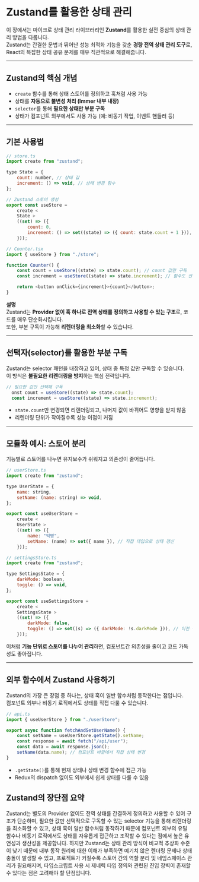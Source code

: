 # Zustand를 활용한 상태 관리

이 장에서는 마이크로 상태 관리 라이브러리인 **Zustand**를 활용한 실전 중심의 상태 관리 방법을 다룹니다.  
Zustand는 간결한 문법과 뛰어난 성능 최적화 기능을 갖춘 **경량 전역 상태 관리 도구**로, React의 복잡한 상태 공유 문제를 매우 직관적으로 해결해줍니다.

---

## Zustand의 핵심 개념

- `create` 함수를 통해 상태 스토어를 정의하고 훅처럼 사용 가능
- 상태를 **자동으로 불변성 처리 (Immer 내부 내장)**
- `selector`를 통해 **필요한 상태만 부분 구독**
- 상태가 컴포넌트 외부에서도 사용 가능 (예: 비동기 작업, 이벤트 핸들러 등)

---

## 기본 사용법

```js
// store.ts
import create from "zustand";

type State = {
	count: number, // 상태 값
	increment: () => void, // 상태 변경 함수
};

// Zustand 스토어 생성
export const useStore =
	create <
	State >
	((set) => ({
		count: 0,
		increment: () => set((state) => ({ count: state.count + 1 })), // 불변성 자동 처리됨
	}));
```

```js
// Counter.tsx
import { useStore } from "./store";

function Counter() {
	const count = useStore((state) => state.count); // count 값만 구독
	const increment = useStore((state) => state.increment); // 함수도 선택적으로 구독

	return <button onClick={increment}>{count}</button>;
}
```

**설명**  
Zustand는 **Provider 없이 훅 하나로 전역 상태를 정의하고 사용할 수 있는 구조**로, 코드를 매우 단순화시킵니다.  
또한, 부분 구독이 가능해 **리렌더링을 최소화**할 수 있습니다.

---

## 선택자(selector)를 활용한 부분 구독

Zustand는 selector 패턴을 내장하고 있어, 상태 중 특정 값만 구독할 수 있습니다.  
이 방식은 **불필요한 리렌더링을 방지**하는 핵심 전략입니다.

```js
// 필요한 값만 선택해 구독
  onst count = useStore((state) => state.count);
  const increment = useStore((state) => state.increment);
```

- `state.count`만 변경되면 리렌더링되고, 나머지 값이 바뀌어도 영향을 받지 않음
- 리렌더링 단위가 작아질수록 성능 이점이 커짐

---

## 모듈화 예시: 스토어 분리

기능별로 스토어를 나누면 유지보수가 쉬워지고 의존성이 줄어듭니다.

```js
// userStore.ts
import create from "zustand";

type UserState = {
	name: string,
	setName: (name: string) => void,
};

export const useUserStore =
	create <
	UserState >
	((set) => ({
		name: "익명",
		setName: (name) => set({ name }), // 직접 대입으로 상태 갱신
	}));
```

```js
// settingsStore.ts
import create from "zustand";

type SettingsState = {
	darkMode: boolean,
	toggle: () => void,
};

export const useSettingsStore =
	create <
	SettingsState >
	((set) => ({
		darkMode: false,
		toggle: () => set((s) => ({ darkMode: !s.darkMode })), // 이전 상태 기반 토글
	}));
```

이처럼 **기능 단위로 스토어를 나누어 관리**하면, 컴포넌트간 의존성을 줄이고 코드 가독성도 좋아집니다.

---

## 외부 함수에서 Zustand 사용하기

Zustand의 가장 큰 장점 중 하나는, 상태 훅이 일반 함수처럼 동작한다는 점입니다.  
컴포넌트 외부나 비동기 로직에서도 상태를 직접 다룰 수 있습니다.

```js
// api.ts
import { useUserStore } from "./userStore";

export async function fetchAndSetUserName() {
	const setName = useUserStore.getState().setName;
	const response = await fetch("/api/user");
	const data = await response.json();
	setName(data.name); // 컴포넌트 바깥에서 직접 상태 변경
}
```

- `.getState()`를 통해 현재 상태나 상태 변경 함수에 접근 가능
- Redux의 dispatch 없이도 외부에서 쉽게 상태를 다룰 수 있음

## Zustand의 장단점 요약

Zustand는 별도의 Provider 없이도 전역 상태를 간결하게 정의하고 사용할 수 있어 구조가 단순하며, 필요한 값만 선택적으로 구독할 수 있는 selector 기능을 통해 리렌더링을 최소화할 수 있고, 상태 훅이 일반 함수처럼 동작하기 때문에 컴포넌트 외부의 유틸 함수나 비동기 로직에서도 상태를 자유롭게 접근하고 조작할 수 있다는 점에서 높은 유연성과 생산성을 제공합니다. 하지만 Zustand는 상태 관리 방식이 비교적 추상화 수준이 낮기 때문에 내부 동작 원리에 대한 이해가 부족하면 예기치 않은 렌더링 문제나 상태 충돌이 발생할 수 있고, 프로젝트가 커질수록 스토어 간의 역할 분리 및 네임스페이스 관리가 필요해지며, 타입스크립트 사용 시 제네릭 타입 정의와 관련된 진입 장벽이 존재할 수 있다는 점은 고려해야 할 단점입니다.
